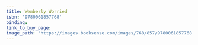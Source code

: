 ```yaml
---
title: Wemberly Worried
isbn: '9780061857768'
binding:
link_to_buy_page:
image_path: 'https://images.booksense.com/images/768/857/9780061857768.jpg'
---
```



